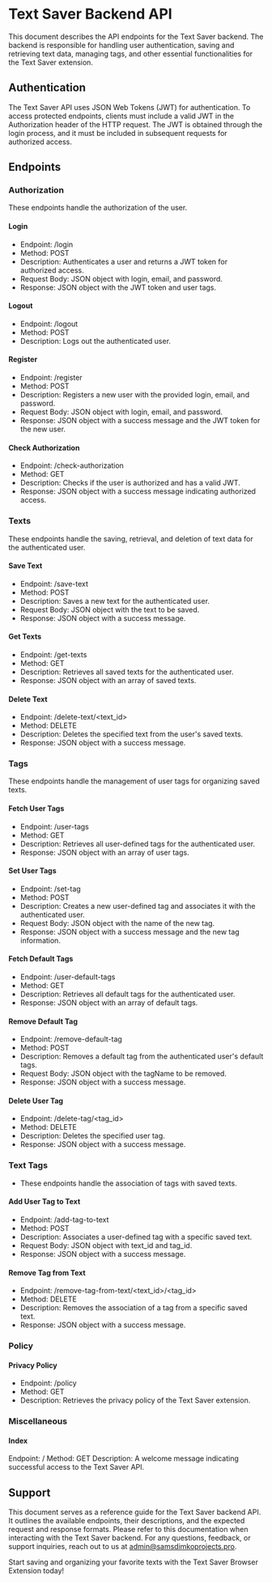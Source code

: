# Text Saver Backend API
This document describes the API endpoints for the Text Saver backend. The backend is responsible for handling user authentication, saving and retrieving text data, managing tags, and other essential functionalities for the Text Saver extension.

## Authentication
The Text Saver API uses JSON Web Tokens (JWT) for authentication. To access protected endpoints, clients must include a valid JWT in the Authorization header of the HTTP request. The JWT is obtained through the login process, and it must be included in subsequent requests for authorized access.

## Endpoints
### Authorization
These endpoints handle the authorization of the user.

#### Login
* Endpoint: /login
* Method: POST
* Description: Authenticates a user and returns a JWT token for authorized access.
* Request Body: JSON object with login, email, and password.
* Response: JSON object with the JWT token and user tags.

#### Logout
* Endpoint: /logout
* Method: POST
* Description: Logs out the authenticated user.

#### Register
* Endpoint: /register
* Method: POST
* Description: Registers a new user with the provided login, email, and password.
* Request Body: JSON object with login, email, and password.
* Response: JSON object with a success message and the JWT token for the new user.

#### Check Authorization
* Endpoint: /check-authorization
* Method: GET
* Description: Checks if the user is authorized and has a valid JWT.
* Response: JSON object with a success message indicating authorized access.

### Texts
These endpoints handle the saving, retrieval, and deletion of text data for the authenticated user.

#### Save Text
* Endpoint: /save-text
* Method: POST
* Description: Saves a new text for the authenticated user.
* Request Body: JSON object with the text to be saved.
* Response: JSON object with a success message.

#### Get Texts
* Endpoint: /get-texts
* Method: GET
* Description: Retrieves all saved texts for the authenticated user.
* Response: JSON object with an array of saved texts.

#### Delete Text
* Endpoint: /delete-text/<text_id>
* Method: DELETE
* Description: Deletes the specified text from the user's saved texts.
* Response: JSON object with a success message.

### Tags
These endpoints handle the management of user tags for organizing saved texts.

#### Fetch User Tags
* Endpoint: /user-tags
* Method: GET
* Description: Retrieves all user-defined tags for the authenticated user.
* Response: JSON object with an array of user tags.

#### Set User Tags
* Endpoint: /set-tag
* Method: POST
* Description: Creates a new user-defined tag and associates it with the authenticated user.
* Request Body: JSON object with the name of the new tag.
* Response: JSON object with a success message and the new tag information.

#### Fetch Default Tags
* Endpoint: /user-default-tags
* Method: GET
* Description: Retrieves all default tags for the authenticated user.
* Response: JSON object with an array of default tags.

#### Remove Default Tag
* Endpoint: /remove-default-tag
* Method: POST
* Description: Removes a default tag from the authenticated user's default tags.
* Request Body: JSON object with the tagName to be removed.
* Response: JSON object with a success message.

#### Delete User Tag
* Endpoint: /delete-tag/<tag_id>
* Method: DELETE
* Description: Deletes the specified user tag.
* Response: JSON object with a success message.

### Text Tags
* These endpoints handle the association of tags with saved texts.

#### Add User Tag to Text
* Endpoint: /add-tag-to-text
* Method: POST
* Description: Associates a user-defined tag with a specific saved text.
* Request Body: JSON object with text_id and tag_id.
* Response: JSON object with a success message.

#### Remove Tag from Text
* Endpoint: /remove-tag-from-text/<text_id>/<tag_id>
* Method: DELETE
* Description: Removes the association of a tag from a specific saved text.
* Response: JSON object with a success message.

### Policy
#### Privacy Policy
* Endpoint: /policy
* Method: GET
* Description: Retrieves the privacy policy of the Text Saver extension.

### Miscellaneous
#### Index
Endpoint: /
Method: GET
Description: A welcome message indicating successful access to the Text Saver API.

## Support
This document serves as a reference guide for the Text Saver backend API. It outlines the available endpoints, their descriptions, and the expected request and response formats. Please refer to this documentation when interacting with the Text Saver backend. For any questions, feedback, or support inquiries, reach out to us at admin@samsdimkoprojects.pro.

Start saving and organizing your favorite texts with the Text Saver Browser Extension today!
